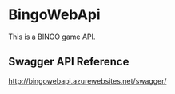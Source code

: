 # BingoWebApi
This is a BINGO game API. 

## Swagger API Reference
http://bingowebapi.azurewebsites.net/swagger/
